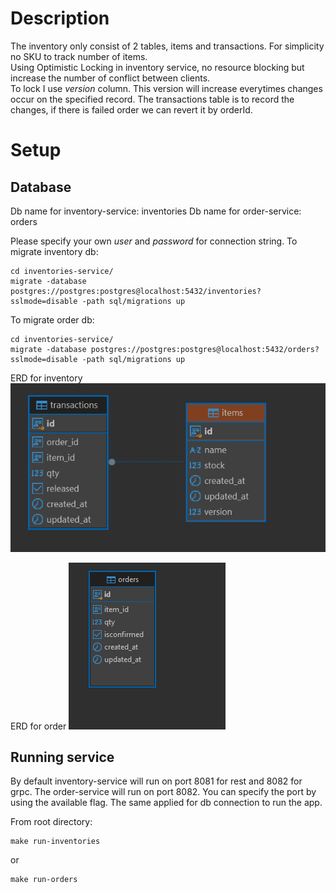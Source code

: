 # Description
The inventory only consist of 2 tables, items and transactions. For simplicity no SKU to track number of items. <br>
Using Optimistic Locking in inventory service, no resource blocking but increase the number of conflict between clients. <br>
To lock I use *version* column. This version will increase everytimes changes occur on the specified record.
The transactions table is to record the changes, if there is failed order we can revert it by orderId.

# Setup

## Database
Db name for inventory-service: inventories
Db name for order-service: orders

Please specify your own *user* and *password* for connection string.
To migrate inventory db:
```
cd inventories-service/
migrate -database postgres://postgres:postgres@localhost:5432/inventories?sslmode=disable -path sql/migrations up
```

To migrate order db:
```
cd inventories-service/
migrate -database postgres://postgres:postgres@localhost:5432/orders?sslmode=disable -path sql/migrations up
```

ERD for inventory
![inventory db](https://github.com/rianprayoga/synp-challenge/blob/main/doc/db-inventory.png?raw=true)

ERD for order
![order db](https://github.com/rianprayoga/synp-challenge/blob/main/doc/db-order.png?raw=true)


## Running service
By default inventory-service will run on port 8081 for rest and 8082 for grpc.
The order-service will run on port 8082.
You can specify the port by using the available flag. The same applied for db connection to run the app.

From root directory:
```
make run-inventories
```
or 
```
make run-orders
```

